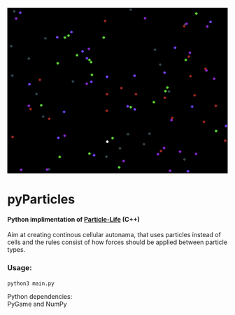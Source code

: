 ![pyParticles running](https://raw.githubusercontent.com/PerlinWarp/YearOfAI/master/media/PyParticles.gif)

# pyParticles
#### Python implimentation of [Particle-Life](https://www.youtube.com/watch?v=Z_zmZ23grXE) (C++) 
Aim at creating continous cellular autonama, that uses particles instead of cells and the rules consist of how forces should be applied between particle types. 

### Usage:
```
python3 main.py
```

Python dependencies:  
PyGame and NumPy